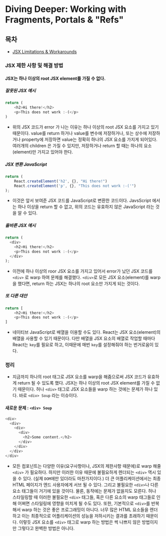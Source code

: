 # Diving Deeper: Working with Fragments, Portals & "Refs"

## 목차

- [JSX Limitations & Workarounds](#JSX-제한-사항-및-해결-방법)

### JSX 제한 사항 및 해결 방법

#### JSX는 하나 이상의 root JSX element를 가질 수 없다.

##### 잘못된 JSX 예시

```js
return (
    <h2>Hi there!</h2>
    <p>This does not work :-(</p>
)
```

- 위의 JSX 코드가 error 가 나는 이유는 하나 이상의 root JSX 요소를 가지고 있기 때문이다. value를 return 하거나 value를 변수에 저장하거나, 또는 상수에 저장하거나 property에 저장하면 value는 정확히 하나의 JSX 요소를 가지게 되어있다. 여러개의 children 은 가질 수 있지만, 저장하거나 return 할 때는 하나의 요소(element)만 가지고 있어야 한다.

##### JSX 변환 JavaScript

```js
return (
    React.createElement('h2', {}, "Hi there!")
    React.createElement('p', {}, "This does not work :-('")
);
```

- 이것은 앞서 보여준 JSX 코드를 JavaScript로 변환한 코드이다. JavsScript 에서는 하나 이상을 return 할 수 없고, 위의 코드는 유효하지 않은 JavaScript 라는 것을 알 수 있다.

##### 올바른 JSX 예시

```js
return (
  <div>
    <h2>Hi there!</h2>
    <p>This does not work :-(</p>
  </div>
);
```

- 이전에 하나 이상의 roor JSX 요소를 가지고 있어서 error가 났던 JSX 코드를 `<div>` 로 warp 하여 문제를 해결했다. `<div>`로 모든 JSX 요소(element)를 warp을 했다면, return 하는 JSX는 하나의 root 요소만 가지게 되는 것이다.

##### 또 다른 대안

```js
return [
    <h2>Hi there!</h2>
    <p>This does not work :-(</p>
]
```

- 네이티브 JavaScript로 배열을 이용할 수도 있다. React는 JSX 요소(element)의 배열을 사용할 수 있기 때문이다. 다만 배열을 JSX 요소의 배열로 작업할 때마다 React는 `key`를 필요로 하고, 이때문에 매번 `key`를 설정해줘야 하는 번거로움이 있다.

### 정리

- 지금까지 하나의 root 태그로 JSX 요소를 warp을 해줌으로써 JSX 코드가 유효하게 return 될 수 있도록 했다. JSX는 하나 이상의 root JSX element를 가질 수 없기 때문이다. 허나 `<div>` 태그로 JSX 요소들을 warp 하는 것에는 문제가 하나 있다. 바로 `<div> Soup` 라는 이슈이다.

#### 새로운 문제 : `<div> Soup`

```js
<div>
  <div>
    <div>
      <div>
        <h2>Some content.</h2>
      </div>
    </div>
  </div>
</div>
```

- 모든 컴포넌트는 다양한 이유(요구사항이나, JSX의 제한사항 때문에)로 warp 해줄 `<div>` 가 필요하다. 하지만 이러한 이유 때문에 불필요하게 렌더되는 `<div>` 역시 있을 수 있다. (실제 `DOM`에만 있더라도 마찬가지이다.) 더 큰 어플리케이션에서는 최종 HTML 페이지가 엔드 사용자에게 서브 될 수 있다. 그리고 불필요한 `<div>`나 다른 요소 태그들이 거기에 있을 것이다. 물론, 동작에는 문제가 없을지도 모른다. 허나 스타일링할 때 이러한 불필요한 `<div>` 태그들, 혹은 다른 요소의 warp 태그들로 인해 어쩌면 스타일링에 영향을 미치게 될 수도 있다. 또한, 기본적으로 `<div>`를 반복해서 warp 하는 것은 좋은 프로그래밍이 아니다. 너무 많은 HTML 요소들을 렌더하고 이는 최종적으로 어플리케이션의 성능을 저하시키는 결과를 초래하기 때문이다. 이렇듯 JSX 요소를 `<div>` 태그로 warp 하는 방법은 썩 나쁘지 않은 방법이지만 그렇다고 완벽한 방법은 아니다.

</br>
